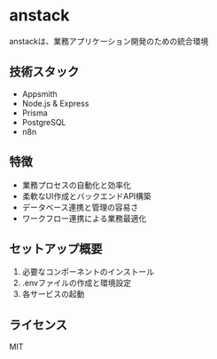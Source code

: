 # anstack
anstackは、業務アプリケーション開発のための統合環境

## 技術スタック

- Appsmith
- Node.js & Express
- Prisma
- PostgreSQL
- n8n

## 特徴

- 業務プロセスの自動化と効率化
- 柔軟なUI作成とバックエンドAPI構築
- データベース連携と管理の容易さ
- ワークフロー連携による業務最適化

## セットアップ概要

1. 必要なコンポーネントのインストール
2. .envファイルの作成と環境設定
3. 各サービスの起動

## ライセンス

MIT
